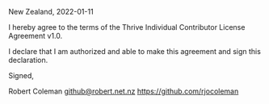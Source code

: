 New Zealand, 2022-01-11

I hereby agree to the terms of the Thrive Individual Contributor License
Agreement v1.0.

I declare that I am authorized and able to make this agreement and sign this
declaration.

Signed,

Robert Coleman github@robert.net.nz https://github.com/rjocoleman
